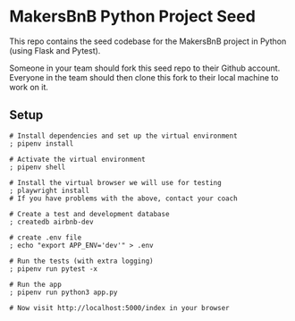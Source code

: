 # MakersBnB Python Project Seed

This repo contains the seed codebase for the MakersBnB project in Python (using 
Flask and Pytest).

Someone in your team should fork this seed repo to their Github account. 
Everyone in the team should then clone this fork to their local machine to work on it.

## Setup

```shell
# Install dependencies and set up the virtual environment
; pipenv install

# Activate the virtual environment
; pipenv shell

# Install the virtual browser we will use for testing
; playwright install
# If you have problems with the above, contact your coach

# Create a test and development database
; createdb airbnb-dev

# create .env file
; echo "export APP_ENV='dev'" > .env

# Run the tests (with extra logging)
; pipenv run pytest -x

# Run the app
; pipenv run python3 app.py

# Now visit http://localhost:5000/index in your browser
```